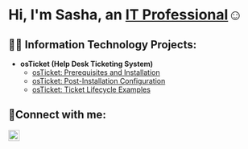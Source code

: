 <h1>Hi, I'm Sasha, an <a href="https://www.linkedin.com/in/sasharuiz210/">IT Professional</a>☺</h1>

<h2>👨‍💻 Information Technology Projects:</h2>

- <b>osTicket (Help Desk Ticketing System)</b>
  - [osTicket: Prerequisites and Installation](https://github.com/sruiz210/osticket-prereqs)
  - [osTicket: Post-Installation Configuration](https://github.com/sruiz210/post-install-config)
  - [osTicket: Ticket Lifecycle Examples](https://github.com/sruiz210/ticket-lifecycle)


<h2>🤳Connect with me:</h2>


[<img align="left" alt="Sasha | LinkedIn" width="22px" src="https://cdn.jsdelivr.net/npm/simple-icons@v3/icons/linkedin.svg" />][linkedin]



[linkedin]: https://www.linkedin.com/in/sasharuiz210
